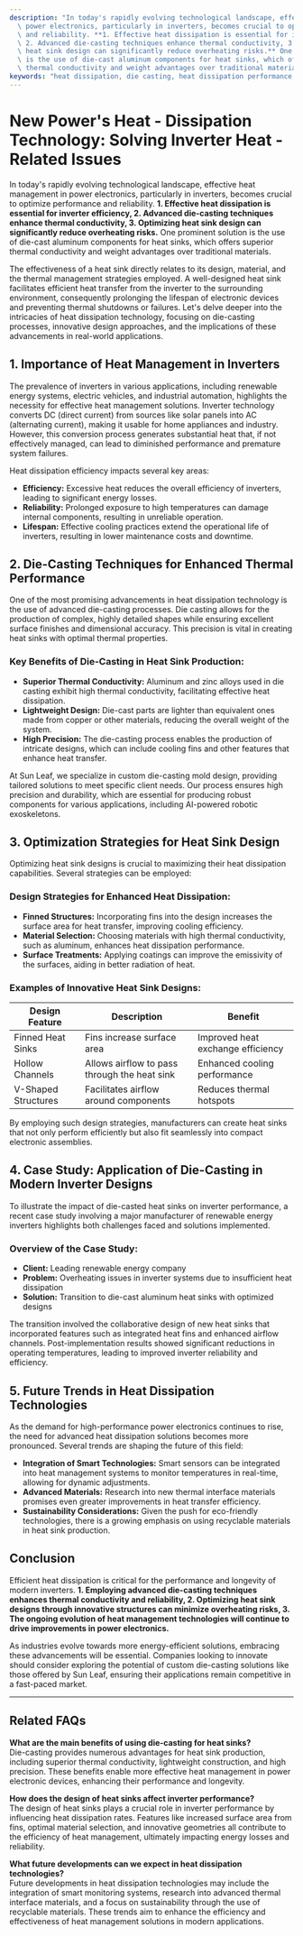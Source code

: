 ```yaml
---
description: "In today's rapidly evolving technological landscape, effective heat management in\
  \ power electronics, particularly in inverters, becomes crucial to optimize performance\
  \ and reliability. **1. Effective heat dissipation is essential for inverter efficiency,\
  \ 2. Advanced die-casting techniques enhance thermal conductivity, 3. Optimizing\
  \ heat sink design can significantly reduce overheating risks.** One prominent solution\
  \ is the use of die-cast aluminum components for heat sinks, which offers superior\
  \ thermal conductivity and weight advantages over traditional materials."
keywords: "heat dissipation, die casting, heat dissipation performance, heat sink"
---
```

# New Power's Heat - Dissipation Technology: Solving Inverter Heat - Related Issues

In today's rapidly evolving technological landscape, effective heat management in power electronics, particularly in inverters, becomes crucial to optimize performance and reliability. **1. Effective heat dissipation is essential for inverter efficiency, 2. Advanced die-casting techniques enhance thermal conductivity, 3. Optimizing heat sink design can significantly reduce overheating risks.** One prominent solution is the use of die-cast aluminum components for heat sinks, which offers superior thermal conductivity and weight advantages over traditional materials.

The effectiveness of a heat sink directly relates to its design, material, and the thermal management strategies employed. A well-designed heat sink facilitates efficient heat transfer from the inverter to the surrounding environment, consequently prolonging the lifespan of electronic devices and preventing thermal shutdowns or failures. Let's delve deeper into the intricacies of heat dissipation technology, focusing on die-casting processes, innovative design approaches, and the implications of these advancements in real-world applications.

## **1. Importance of Heat Management in Inverters**

The prevalence of inverters in various applications, including renewable energy systems, electric vehicles, and industrial automation, highlights the necessity for effective heat management solutions. Inverter technology converts DC (direct current) from sources like solar panels into AC (alternating current), making it usable for home appliances and industry. However, this conversion process generates substantial heat that, if not effectively managed, can lead to diminished performance and premature system failures.

Heat dissipation efficiency impacts several key areas:

- **Efficiency:** Excessive heat reduces the overall efficiency of inverters, leading to significant energy losses.
- **Reliability:** Prolonged exposure to high temperatures can damage internal components, resulting in unreliable operation.
- **Lifespan:** Effective cooling practices extend the operational life of inverters, resulting in lower maintenance costs and downtime.

## **2. Die-Casting Techniques for Enhanced Thermal Performance**

One of the most promising advancements in heat dissipation technology is the use of advanced die-casting processes. Die casting allows for the production of complex, highly detailed shapes while ensuring excellent surface finishes and dimensional accuracy. This precision is vital in creating heat sinks with optimal thermal properties.

### Key Benefits of Die-Casting in Heat Sink Production:

- **Superior Thermal Conductivity:** Aluminum and zinc alloys used in die casting exhibit high thermal conductivity, facilitating effective heat dissipation.
- **Lightweight Design:** Die-cast parts are lighter than equivalent ones made from copper or other materials, reducing the overall weight of the system.
- **High Precision:** The die-casting process enables the production of intricate designs, which can include cooling fins and other features that enhance heat transfer.

At Sun Leaf, we specialize in custom die-casting mold design, providing tailored solutions to meet specific client needs. Our process ensures high precision and durability, which are essential for producing robust components for various applications, including AI-powered robotic exoskeletons.

## **3. Optimization Strategies for Heat Sink Design**

Optimizing heat sink designs is crucial to maximizing their heat dissipation capabilities. Several strategies can be employed:

### Design Strategies for Enhanced Heat Dissipation:

- **Finned Structures:** Incorporating fins into the design increases the surface area for heat transfer, improving cooling efficiency.
- **Material Selection:** Choosing materials with high thermal conductivity, such as aluminum, enhances heat dissipation performance.
- **Surface Treatments:** Applying coatings can improve the emissivity of the surfaces, aiding in better radiation of heat.

### Examples of Innovative Heat Sink Designs:

| Design Feature         | Description                                                    | Benefit                           |
|------------------------|---------------------------------------------------------------|-----------------------------------|
| Finned Heat Sinks      | Fins increase surface area                                    | Improved heat exchange efficiency |
| Hollow Channels         | Allows airflow to pass through the heat sink                 | Enhanced cooling performance       |
| V-Shaped Structures    | Facilitates airflow around components                          | Reduces thermal hotspots          |

By employing such design strategies, manufacturers can create heat sinks that not only perform efficiently but also fit seamlessly into compact electronic assemblies.

## **4. Case Study: Application of Die-Casting in Modern Inverter Designs**

To illustrate the impact of die-casted heat sinks on inverter performance, a recent case study involving a major manufacturer of renewable energy inverters highlights both challenges faced and solutions implemented.

### Overview of the Case Study:

- **Client:** Leading renewable energy company
- **Problem:** Overheating issues in inverter systems due to insufficient heat dissipation
- **Solution:** Transition to die-cast aluminum heat sinks with optimized designs

The transition involved the collaborative design of new heat sinks that incorporated features such as integrated heat fins and enhanced airflow channels. Post-implementation results showed significant reductions in operating temperatures, leading to improved inverter reliability and efficiency.

## **5. Future Trends in Heat Dissipation Technologies**

As the demand for high-performance power electronics continues to rise, the need for advanced heat dissipation solutions becomes more pronounced. Several trends are shaping the future of this field:

- **Integration of Smart Technologies:** Smart sensors can be integrated into heat management systems to monitor temperatures in real-time, allowing for dynamic adjustments.
- **Advanced Materials:** Research into new thermal interface materials promises even greater improvements in heat transfer efficiency.
- **Sustainability Considerations:** Given the push for eco-friendly technologies, there is a growing emphasis on using recyclable materials in heat sink production.

## **Conclusion**

Efficient heat dissipation is critical for the performance and longevity of modern inverters. **1. Employing advanced die-casting techniques enhances thermal conductivity and reliability, 2. Optimizing heat sink designs through innovative structures can minimize overheating risks, 3. The ongoing evolution of heat management technologies will continue to drive improvements in power electronics.** 

As industries evolve towards more energy-efficient solutions, embracing these advancements will be essential. Companies looking to innovate should consider exploring the potential of custom die-casting solutions like those offered by Sun Leaf, ensuring their applications remain competitive in a fast-paced market.

---

## **Related FAQs**

**What are the main benefits of using die-casting for heat sinks?**  
Die-casting provides numerous advantages for heat sink production, including superior thermal conductivity, lightweight construction, and high precision. These benefits enable more effective heat management in power electronic devices, enhancing their performance and longevity.

**How does the design of heat sinks affect inverter performance?**  
The design of heat sinks plays a crucial role in inverter performance by influencing heat dissipation rates. Features like increased surface area from fins, optimal material selection, and innovative geometries all contribute to the efficiency of heat management, ultimately impacting energy losses and reliability.

**What future developments can we expect in heat dissipation technologies?**  
Future developments in heat dissipation technologies may include the integration of smart monitoring systems, research into advanced thermal interface materials, and a focus on sustainability through the use of recyclable materials. These trends aim to enhance the efficiency and effectiveness of heat management solutions in modern applications.
